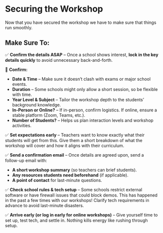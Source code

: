 # Securing the Workshop

Now that you have secured the workshop we have to make sure that things run smoothly.

## Make Sure To:

✅ **Confirm the details ASAP** – Once a school shows interest, **lock in the key details quickly** to avoid unnecessary back-and-forth.

🧾 **Confirm:**

- **Date & Time** – Make sure it doesn’t clash with exams or major school events.
- **Duration** – Some schools might only allow a short session, so be flexible with time.
- **Year Level & Subject** – Tailor the workshop depth to the students’ background knowledge.
- **In-Person or Online?** – If in-person, confirm logistics. If online, ensure a stable platform (Zoom, Teams, etc.).
- **Number of Students?** – Helps us plan interaction levels and workshop activities.

<p></p>

✅ **Set expectations early** – Teachers want to know exactly what their students will get from this. Give them a short breakdown of what the workshop will cover and how it aligns with their curriculum.

<p></p>

✅ **Send a confirmation email** – Once details are agreed upon, send a follow-up email with:

- **A short workshop summary** (so teachers can brief students).
- **Any resources students need beforehand** (if applicable).
- **A point of contact** for last-minute questions.

<p></p>

✅ **Check school rules & tech setup** – Some schools restrict external software or have firewall issues that could block demos. This has happened in the past a few times with our workshops! Clarify tech requirements in advance to avoid last-minute disasters.

<p></p>

✅ **Arrive early (or log in early for online workshops)** – Give yourself time to set up, test tech, and settle in. Nothing kills energy like rushing through setup.
